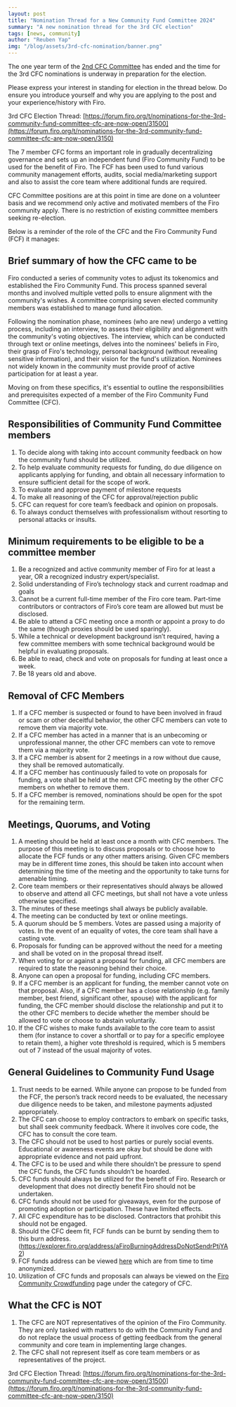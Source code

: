 ```yaml
---
layout: post
title: "Nomination Thread for a New Community Fund Committee 2024"
summary: "A new nomination thread for the 3rd CFC election"
tags: [news, community]
author: "Reuben Yap"
img: "/blog/assets/3rd-cfc-nomination/banner.png"
---
```


The one year term of the [2nd CFC Committee](https://forum.firo.org/t/community-fund-committee-election-march-2023/2877) has ended and the time for the 3rd CFC nominations is underway in preparation for the election. 

Please express your interest in standing for election in the thread below. Do ensure you introduce yourself and why you are applying to the post and your experience/history with Firo.

3rd CFC Election Thread: [https://forum.firo.org/t/nominations-for-the-3rd-community-fund-committee-cfc-are-now-open/31500](https://forum.firo.org/t/nominations-for-the-3rd-community-fund-committee-cfc-are-now-open/3150)

The 7 member CFC forms an important role in gradually decentralizing governance and sets up an independent fund (Firo Community Fund) to be used for the benefit of Firo. The FCF has been used to fund various community management efforts, audits, social media/marketing support and also to assist the core team where additional funds are required.

CFC Committee positions are at this point in time are done on a volunteer basis and we recommend only active and motivated members of the Firo community apply. There is no restriction of existing committee members seeking re-election.

Below is a reminder of the role of the CFC and the Firo Community Fund (FCF) it manages:

## Brief summary of how the CFC came to be

Firo conducted a series of community votes to adjust its tokenomics and established the Firo Community Fund. This process spanned several months and involved multiple vetted polls to ensure alignment with the community's wishes. A committee comprising seven elected community members was established to manage fund allocation.

Following the nomination phase, nominees (who are new) undergo a vetting process, including an interview, to assess their eligibility and alignment with the community's voting objectives. The interview, which can be conducted through text or online meetings, delves into the nominees' beliefs in Firo, their grasp of Firo's technology, personal background (without revealing sensitive information), and their vision for the fund's utilization. Nominees not widely known in the community must provide proof of active participation for at least a year.

Moving on from these specifics, it's essential to outline the responsibilities and prerequisites expected of a member of the Firo Community Fund Committee (CFC).

## Responsibilities of Community Fund Committee members

1. To decide along with taking into account community feedback on how the community fund should be utilized.
2. To help evaluate community requests for funding, do due diligence on applicants applying for funding, and obtain all necessary information to ensure sufficient detail for the scope of work.
3. To evaluate and approve payment of milestone requests
4. To make all reasoning of the CFC for approval/rejection public
5. CFC can request for core team’s feedback and opinion on proposals.
6. To always conduct themselves with professionalism without resorting to personal attacks or insults.

## Minimum requirements to be eligible to be a committee member

1. Be a recognized and active community member of Firo for at least a year, OR a recognized industry expert/specialist.
2. Solid understanding of Firo’s technology stack and current roadmap and goals
3. Cannot be a current full-time member of the Firo core team. Part-time contributors or contractors of Firo’s core team are allowed but must be disclosed.
4. Be able to attend a CFC meeting once a month or appoint a proxy to do the same (though proxies should be used sparingly).
5. While a technical or development background isn’t required, having a few committee members with some technical background would be helpful in evaluating proposals.
6. Be able to read, check and vote on proposals for funding at least once a week.
7. Be 18 years old and above.

## Removal of CFC Members

1. If a CFC member is suspected or found to have been involved in fraud or scam or other deceitful behavior, the other CFC members can vote to remove them via majority vote.
2. If a CFC member has acted in a manner that is an unbecoming or unprofessional manner, the other CFC members can vote to remove them via a majority vote.
3. If a CFC member is absent for 2 meetings in a row without due cause, they shall be removed automatically.
4. If a CFC member has continuously failed to vote on proposals for funding, a vote shall be held at the next CFC meeting by the other CFC members on whether to remove them.
5. If a CFC member is removed, nominations should be open for the spot for the remaining term.

## Meetings, Quorums, and Voting

1. A meeting should be held at least once a month with CFC members. The purpose of this meeting is to discuss proposals or to choose how to allocate the FCF funds or any other matters arising. Given CFC members may be in different time zones, this should be taken into account when determining the time of the meeting and the opportunity to take turns for amenable timing.
2. Core team members or their representatives should always be allowed to observe and attend all CFC meetings, but shall not have a vote unless otherwise specified.
3. The minutes of these meetings shall always be publicly available.
4. The meeting can be conducted by text or online meetings.
5. A quorum should be 5 members. Votes are passed using a majority of votes. In the event of an equality of votes, the core team shall have a casting vote.
6. Proposals for funding can be approved without the need for a meeting and shall be voted on in the proposal thread itself.
7. When voting for or against a proposal for funding, all CFC members are required to state the reasoning behind their choice.
8. Anyone can open a proposal for funding, including CFC members.
9. If a CFC member is an applicant for funding, the member cannot vote on that proposal. Also, if a CFC member has a close relationship (e.g. family member, best friend, significant other, spouse) with the applicant for funding, the CFC member should disclose the relationship and put it to the other CFC members to decide whether the member should be allowed to vote or choose to abstain voluntarily.
10. If the CFC wishes to make funds available to the core team to assist them (for instance to cover a shortfall or to pay for a specific employee to retain them), a higher vote threshold is required, which is 5 members out of 7 instead of the usual majority of votes.

## General Guidelines to Community Fund Usage

1. Trust needs to be earned. While anyone can propose to be funded from the FCF, the person’s track record needs to be evaluated, the necessary due diligence needs to be taken, and milestone payments adjusted appropriately.
2. The CFC can choose to employ contractors to embark on specific tasks, but shall seek community feedback. Where it involves core code, the CFC has to consult the core team.
3. The CFC should not be used to host parties or purely social events. Educational or awareness events are okay but should be done with appropriate evidence and not paid upfront.
4. The CFC is to be used and while there shouldn’t be pressure to spend the CFC funds, the CFC funds shouldn’t be hoarded.
5. CFC funds should always be utilized for the benefit of Firo. Research or development that does not directly benefit Firo should not be undertaken.
6. CFC funds should not be used for giveaways, even for the purpose of promoting adoption or participation. These have limited effects.
7. All CFC expenditure has to be disclosed. Contractors that prohibit this should not be engaged.
8. Should the CFC deem fit, FCF funds can be burnt by sending them to this burn address. ([https://explorer.firo.org/address/aFiroBurningAddressDoNotSendrPtjYA 2](https://explorer.firo.org/address/aFiroBurningAddressDoNotSendrPtjYA))
9. FCF funds address can be viewed [here](https://explorer.firo.org/address/aFA2TbqG9cnhhzX5Yny2pBJRK5EaEqLCH7) which are from time to time anonymized.
10. Utilization of CFC funds and proposals can always be viewed on the [Firo Community Crowdfunding](https://funding.firo.org) page under the category of CFC.

## What the CFC is NOT

1. The CFC are NOT representatives of the opinion of the Firo Community. They are only tasked with matters to do with the Community Fund and do not replace the usual process of getting feedback from the general community and core team in implementing large changes.
2. The CFC shall not represent itself as core team members or as representatives of the project.


3rd CFC Election Thread: [https://forum.firo.org/t/nominations-for-the-3rd-community-fund-committee-cfc-are-now-open/31500](https://forum.firo.org/t/nominations-for-the-3rd-community-fund-committee-cfc-are-now-open/3150)
